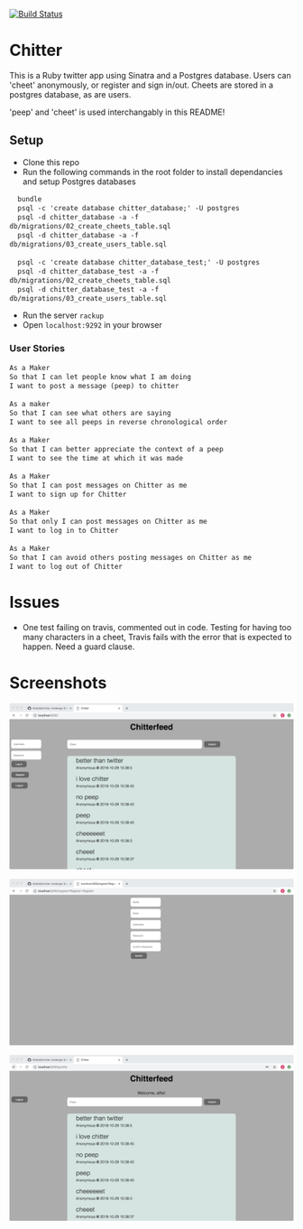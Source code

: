 [![Build Status](https://travis-ci.com/runticle/chitter-challenge.svg?branch=master)](https://travis-ci.com/runticle/chitter-challenge)

# Chitter #

This is a Ruby twitter app using Sinatra and a Postgres database. Users can 'cheet' anonymously, or register and sign in/out. Cheets are stored in a postgres database, as are users.

'peep' and 'cheet' is used interchangably in this README!

## Setup ##

- Clone this repo
- Run the following commands in the root folder to install dependancies and setup Postgres databases
```
  bundle
  psql -c 'create database chitter_database;' -U postgres
  psql -d chitter_database -a -f db/migrations/02_create_cheets_table.sql
  psql -d chitter_database -a -f db/migrations/03_create_users_table.sql
  
  psql -c 'create database chitter_database_test;' -U postgres
  psql -d chitter_database_test -a -f db/migrations/02_create_cheets_table.sql
  psql -d chitter_database_test -a -f db/migrations/03_create_users_table.sql
```

- Run the server ``` rackup ```
- Open ``` localhost:9292 ``` in your browser

### User Stories ###

```
As a Maker
So that I can let people know what I am doing
I want to post a message (peep) to chitter

As a maker
So that I can see what others are saying
I want to see all peeps in reverse chronological order

As a Maker
So that I can better appreciate the context of a peep
I want to see the time at which it was made

As a Maker
So that I can post messages on Chitter as me
I want to sign up for Chitter

As a Maker
So that only I can post messages on Chitter as me
I want to log in to Chitter

As a Maker
So that I can avoid others posting messages on Chitter as me
I want to log out of Chitter
```
# Issues 
- One test failing on travis, commented out in code. Testing for having too many characters in a cheet, Travis fails with the error that is expected to happen. Need a guard clause.

# Screenshots #

![Image of HomePage](/images/home_page.png)

![Image of Register](/images/register.png)

![Image of Profile](/images/profile_logged_in.png)
